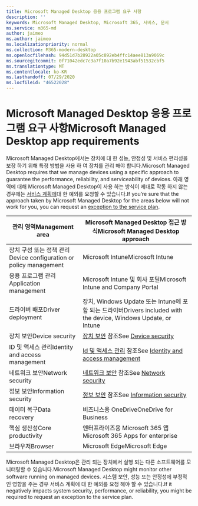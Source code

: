 ```yaml
---
title: Microsoft Managed Desktop 응용 프로그램 요구 사항
description: ''
keywords: Microsoft Managed Desktop, Microsoft 365, 서비스, 문서
ms.service: m365-md
author: jaimeo
ms.author: jaimeo
ms.localizationpriority: normal
ms.collection: M365-modern-desktop
ms.openlocfilehash: 94d51d7b28922a05c892eb4ffc14aee813a9069c
ms.sourcegitcommit: 0f71042edc7c3a7f10a7b92e1943abf51532cbf5
ms.translationtype: MT
ms.contentlocale: ko-KR
ms.lasthandoff: 07/29/2020
ms.locfileid: "46522028"
---
```

# <a name="microsoft-managed-desktop-app-requirements"></a><span data-ttu-id="dc799-103">Microsoft Managed Desktop 응용 프로그램 요구 사항</span><span class="sxs-lookup"><span data-stu-id="dc799-103">Microsoft Managed Desktop app requirements</span></span>

<!--This topic is the target for aka.ms/app-req. This is aka link is used from EA agreement for MMD. do not delete.-->

<!--Application addendum -->
 
<span data-ttu-id="dc799-104">Microsoft Managed Desktop에서는 장치에 대 한 성능, 안정성 및 서비스 편리성을 보장 하기 위해 특정 방법을 사용 하 여 장치를 관리 해야 합니다.</span><span class="sxs-lookup"><span data-stu-id="dc799-104">Microsoft Managed Desktop requires that we manage devices using a specific approach to guarantee the performance, reliability, and serviceability of devices.</span></span> <span data-ttu-id="dc799-105">아래 영역에 대해 Microsoft Managed Desktop이 사용 하는 방식이 제대로 작동 하지 않는 경우에는 [서비스 계획에](customizing.md)대 한 예외를 요청할 수 있습니다.</span><span class="sxs-lookup"><span data-stu-id="dc799-105">If you’re sure that the approach taken by Microsoft Managed Desktop for the areas below will not work for you, you can request an [exception to the service plan](customizing.md).</span></span>


|<span data-ttu-id="dc799-106">관리 영역</span><span class="sxs-lookup"><span data-stu-id="dc799-106">Management area</span></span>  |<span data-ttu-id="dc799-107">Microsoft Managed Desktop 접근 방식</span><span class="sxs-lookup"><span data-stu-id="dc799-107">Microsoft Managed Desktop approach</span></span>  |
|---------|---------|
|<span data-ttu-id="dc799-108">장치 구성 또는 정책 관리</span><span class="sxs-lookup"><span data-stu-id="dc799-108">Device configuration or policy management</span></span>     |  <span data-ttu-id="dc799-109">Microsoft Intune</span><span class="sxs-lookup"><span data-stu-id="dc799-109">Microsoft Intune</span></span>       |
|<span data-ttu-id="dc799-110">응용 프로그램 관리 </span><span class="sxs-lookup"><span data-stu-id="dc799-110">Application management</span></span>     | <span data-ttu-id="dc799-111">Microsoft Intune 및 회사 포털</span><span class="sxs-lookup"><span data-stu-id="dc799-111">Microsoft Intune and Company Portal</span></span>        |
|<span data-ttu-id="dc799-112">드라이버 배포</span><span class="sxs-lookup"><span data-stu-id="dc799-112">Driver deployment</span></span>     |  <span data-ttu-id="dc799-113">장치, Windows Update 또는 Intune에 포함 되는 드라이버</span><span class="sxs-lookup"><span data-stu-id="dc799-113">Drivers included with the device, Windows Update, or Intune</span></span>       |
|<span data-ttu-id="dc799-114">장치 보안</span><span class="sxs-lookup"><span data-stu-id="dc799-114">Device security</span></span>     | <span data-ttu-id="dc799-115">[장치 보안](security.md#device-security) 참조</span><span class="sxs-lookup"><span data-stu-id="dc799-115">See [Device security](security.md#device-security)</span></span>      |
|<span data-ttu-id="dc799-116">ID 및 액세스 관리</span><span class="sxs-lookup"><span data-stu-id="dc799-116">Identity and access management</span></span>     | <span data-ttu-id="dc799-117">[Id 및 액세스 관리](security.md#identity-and-access-management) 참조</span><span class="sxs-lookup"><span data-stu-id="dc799-117">See [Identity and access management](security.md#identity-and-access-management)</span></span>        |
|<span data-ttu-id="dc799-118">네트워크 보안</span><span class="sxs-lookup"><span data-stu-id="dc799-118">Network security</span></span>     | <span data-ttu-id="dc799-119">[네트워크 보안](security.md#network-security) 참조</span><span class="sxs-lookup"><span data-stu-id="dc799-119">See [Network security](security.md#network-security)</span></span>        |
|<span data-ttu-id="dc799-120">정보 보안</span><span class="sxs-lookup"><span data-stu-id="dc799-120">Information security</span></span>     |  <span data-ttu-id="dc799-121">[정보 보안](security.md#information-security) 참조</span><span class="sxs-lookup"><span data-stu-id="dc799-121">See [Information security](security.md#information-security)</span></span>       |
|<span data-ttu-id="dc799-122">데이터 복구</span><span class="sxs-lookup"><span data-stu-id="dc799-122">Data recovery</span></span>     | <span data-ttu-id="dc799-123">비즈니스용 OneDrive</span><span class="sxs-lookup"><span data-stu-id="dc799-123">OneDrive for Business</span></span>        |
|<span data-ttu-id="dc799-124">핵심 생산성</span><span class="sxs-lookup"><span data-stu-id="dc799-124">Core productivity</span></span>     | <span data-ttu-id="dc799-125">엔터프라이즈용 Microsoft 365 앱</span><span class="sxs-lookup"><span data-stu-id="dc799-125">Microsoft 365 Apps for enterprise</span></span>    |
|<span data-ttu-id="dc799-126">브라우저</span><span class="sxs-lookup"><span data-stu-id="dc799-126">Browser</span></span>     | <span data-ttu-id="dc799-127">Microsoft Edge</span><span class="sxs-lookup"><span data-stu-id="dc799-127">Microsoft Edge</span></span>        |




<span data-ttu-id="dc799-128">Microsoft Managed Desktop은 관리 되는 장치에서 실행 되는 다른 소프트웨어를 모니터링할 수 있습니다.</span><span class="sxs-lookup"><span data-stu-id="dc799-128">Microsoft Managed Desktop might monitor other software running on managed devices.</span></span> <span data-ttu-id="dc799-129">시스템 보안, 성능 또는 안정성에 부정적인 영향을 주는 경우 서비스 계획에 대 한 예외를 요청 해야 할 수 있습니다.</span><span class="sxs-lookup"><span data-stu-id="dc799-129">If it negatively impacts system security, performance, or reliability, you might be required to request an exception to the service plan.</span></span>


